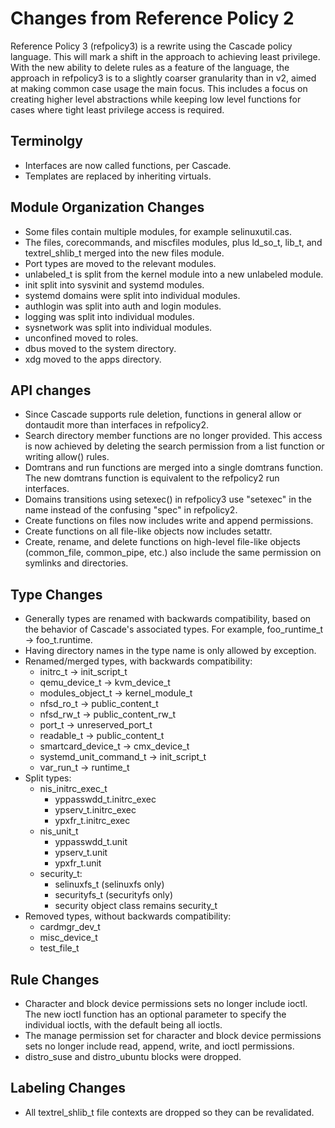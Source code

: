 # Changes from Reference Policy 2

Reference Policy 3 (refpolicy3) is a rewrite using the Cascade policy language.
This will mark a shift in the approach to achieving least privilege.  With the
new ability to delete rules as a feature of the language, the approach in
refpolicy3 is to a slightly coarser granularity than in v2, aimed at making
common case usage the main focus.  This includes a focus on creating higher
level abstractions while keeping low level functions for cases where tight
least privilege access is required.

## Terminolgy

* Interfaces are now called functions, per Cascade.
* Templates are replaced by inheriting virtuals.

## Module Organization Changes

* Some files contain multiple modules, for example selinuxutil.cas.
* The files, corecommands, and miscfiles modules, plus ld_so_t, lib_t, and textrel_shlib_t
  merged into the new files module.
* Port types are moved to the relevant modules.
* unlabeled_t is split from the kernel module into a new unlabeled module.
* init split into sysvinit and systemd modules.
* systemd domains were split into individual modules.
* authlogin was split into auth and login modules.
* logging was split into individual modules.
* sysnetwork was split into individual modules.
* unconfined moved to roles.
* dbus moved to the system directory.
* xdg moved to the apps directory.

## API changes

* Since Cascade supports rule deletion, functions in general allow or dontaudit more
  than interfaces in refpolicy2.
* Search directory member functions are no longer provided.  This access is now
  achieved by deleting the search permission from a list function or writing
  allow() rules.
* Domtrans and run functions are merged into a single domtrans function.  The
  new domtrans function is equivalent to the refpolicy2 run interfaces.
* Domains transitions using setexec() in refpolicy3 use "setexec" in the name
  instead of the confusing "spec" in refpolicy2.
* Create functions on files now includes write and append permissions.
* Create functions on all file-like objects now includes setattr.
* Create, rename, and delete functions on high-level file-like objects (common_file,
  common_pipe, etc.) also include the same permission on symlinks and directories.

## Type Changes

* Generally types are renamed with backwards compatibility, based on the
  behavior of Cascade's associated types.  For example, foo_runtime_t ->
  foo_t.runtime.
* Having directory names in the type name is only allowed by exception.
* Renamed/merged types, with backwards compatibility:
  * initrc_t -> init_script_t
  * qemu_device_t -> kvm_device_t
  * modules_object_t -> kernel_module_t
  * nfsd_ro_t -> public_content_t
  * nfsd_rw_t -> public_content_rw_t
  * port_t -> unreserved_port_t
  * readable_t -> public_content_t
  * smartcard_device_t -> cmx_device_t
  * systemd_unit_command_t -> init_script_t
  * var_run_t -> runtime_t
* Split types:
  * nis_initrc_exec_t
    * yppasswdd_t.initrc_exec
    * ypserv_t.initrc_exec
    * ypxfr_t.initrc_exec
  * nis_unit_t
    * yppasswdd_t.unit
    * ypserv_t.unit
    * ypxfr_t.unit
  * security_t:
    * selinuxfs_t (selinuxfs only)
    * securityfs_t (securityfs only)
    * security object class remains security_t
* Removed types, without backwards compatibility:
  * cardmgr_dev_t
  * misc_device_t
  * test_file_t

## Rule Changes

* Character and block device permissions sets no longer include ioctl.
  The new ioctl function has an optional parameter to specify the individual
  ioctls, with the default being all ioctls.
* The manage permission set for character and block device permissions sets
  no longer include read, append, write, and ioctl permissions.
* distro_suse and distro_ubuntu blocks were dropped.

## Labeling Changes

* All textrel_shlib_t file contexts are dropped so they can be revalidated.
